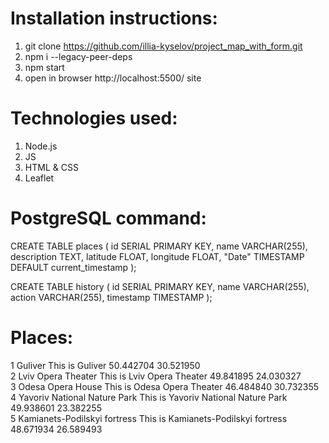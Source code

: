 # Installation instructions:
  1. git clone https://github.com/illia-kyselov/project_map_with_form.git
  2. npm i --legacy-peer-deps
  3. npm start
  4. open in browser http://localhost:5500/ site

# Technologies used:
  1. Node.js
  2. JS
  3. HTML & CSS
  4. Leaflet

# PostgreSQL command:
  CREATE TABLE places (
    id SERIAL PRIMARY KEY,
    name VARCHAR(255),
    description TEXT,
    latitude FLOAT,
    longitude FLOAT,
    "Date" TIMESTAMP DEFAULT current_timestamp
  );

  CREATE TABLE history (
  id SERIAL PRIMARY KEY,
  name VARCHAR(255),
  action VARCHAR(255),
  timestamp TIMESTAMP
  );

# Places:
  1	Guliver	This is Guliver	50.442704	30.521950	
  2	Lviv Opera Theater	This is Lviv Opera Theater	49.841895	24.030327	
  3	Odesa Opera House	This is Odesa Opera Theater	46.484840	30.732355	
  4	Yavoriv National Nature Park	This is Yavoriv National Nature Park	49.938601	23.382255	
  5	Kamianets-Podilskyi fortress	This is Kamianets-Podilskyi fortress	48.671934	26.589493	
